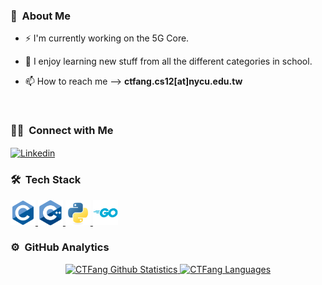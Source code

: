 <h3 align="left">💬 &nbsp;About Me</h3>

- ⚡ I'm currently working on the 5G Core.

- 🌱 I enjoy learning new stuff from all the different categories in school.

- 📫 How to reach me --> **ctfang.cs12[at]nycu.edu.tw**

<br>

<h3 align="left">🤝🏻 &nbsp;Connect with Me</h3>
<p align="left">
  <a href="https://www.linkedin.com/in/%E5%AE%87%E5%AE%B8-%E8%A9%B9-71211a347/" target="blank">
  	<img align="center"
      src="https://raw.githubusercontent.com/rahuldkjain/github-profile-readme-generator/master/src/images/icons/Social/linked-in-alt.svg"
      alt="Linkedin" height="30" width="40" />
  </a> 
</p>

<h3 align="left">🛠 &nbsp;Tech Stack</h3>
<p align="left"> 
  <a href="https://www.cprogramming.com/" target="_blank" rel="noreferrer"> 
    <img src="https://raw.githubusercontent.com/devicons/devicon/master/icons/c/c-original.svg"
      alt="c" width="40" height="40" /> 
  </a> <a href="https://www.w3schools.com/cpp/" target="_blank" rel="noreferrer">
    <img src="https://raw.githubusercontent.com/devicons/devicon/master/icons/cplusplus/cplusplus-original.svg"
      alt="cplusplus" width="40" height="40" /> 
  </a> <a href="https://www.python.org" target="_blank" rel="noreferrer"> 
    <img src="https://raw.githubusercontent.com/devicons/devicon/master/icons/python/python-original.svg" alt="python"
      width="40" height="40" /> 
  </a>
  <a href="https://go.dev/" target="_blank" rel="noreferrer"> 
    <img src="https://raw.githubusercontent.com/devicons/devicon/master/icons/go/go-original-wordmark.svg"
      alt="golang" width="40" height="40" /> 
  </a> 

</p>


<h3>⚙️ &nbsp;GitHub Analytics</h3>
<p align="center">
  <a href="https://github.com/solar224">
    <img height="160em" 
      src="https://github-profile-summary-cards.vercel.app/api/cards/stats?username=solar224&theme=github_dark"
      alt="CTFang Github Statistics" />
    <img height="160em" 
      src="https://github-profile-summary-cards.vercel.app/api/cards/most-commit-language?username=solar224&theme=github_dark"
      alt="CTFang Languages" bg_color=#808080/>
  </a>
</p>
